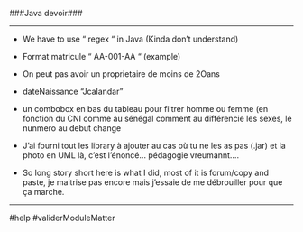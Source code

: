 ###Java devoir###

***************************************************************************************

 - We have to use “ regex “ in Java (Kinda don’t understand)

 - Format matricule “ AA-001-AA “ (example)

 - On peut pas avoir un proprietaire de moins de 2Oans 

 - dateNaissance “Jcalandar”
 
 - un combobox en bas du tableau pour filtrer homme ou femme (en fonction du CNI comme au sénégal comment au différencie les sexes, le nunmero au debut        change

 - J’ai fourni tout les library à ajouter au cas où tu ne les as pas (.jar) et la photo en UML là, 	c’est l’énoncé… pédagogie vreumannt….

 - So long story short here is what I did, most of it is forum/copy and paste, je maitrise pas encore 	mais j’essaie de me débrouiller pour que ça marche. 

***************************************************************************************

#help
#validerModuleMatter

